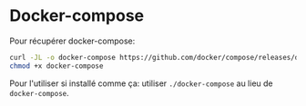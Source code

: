 # Docker-compose

Pour récupérer docker-compose:

```bash
curl -JL -o docker-compose https://github.com/docker/compose/releases/download/v2.2.3/docker-compose-linux-x86_64
chmod +x docker-compose
```

Pour l'utiliser si installé comme ça: utiliser `./docker-compose` au lieu de `docker-compose`.
